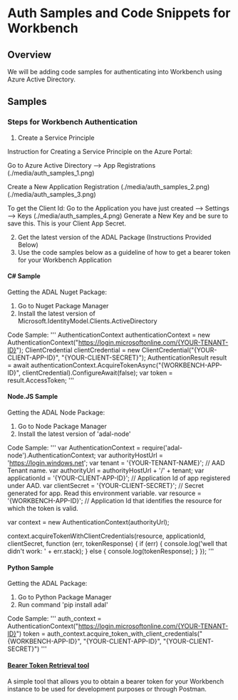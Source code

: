 # Auth Samples and Code Snippets for Workbench

## Overview
We will be adding code samples for authenticating into Workbench using Azure Active Directory.

## Samples
### Steps for Workbench Authentication

1. Create a Service Principle

Instruction for Creating a Service Principle on the Azure Portal:

Go to Azure Active Directory --> App Registrations
(./media/auth_samples_1.png)

Create a New Application Registration
(./media/auth_samples_2.png)
(./media/auth_samples_3.png)

To get the Client Id: Go to the Application you have just created --> Settings --> Keys
(./media/auth_samples_4.png)
Generate a New Key and be sure to save this. This is your Client App Secret.

2. Get the latest version of the ADAL Package (Instructions Provided Below)
3. Use the code samples below as a guideline of how to get a bearer token for your Workbench Application

#### C# Sample

Getting the ADAL Nuget Package:
1. Go to Nuget Package Manager
2. Install the latest version of Microsoft.IdentityModel.Clients.ActiveDirectory
 
Code Sample:
'''
AuthenticationContext authenticationContext = new AuthenticationContext("https://login.microsoftonline.com/{YOUR-TENANT-ID}");
ClientCredential clientCredential = new ClientCredential("{YOUR-CLIENT-APP-ID}", "{YOUR-CLIENT-SECRET}");
AuthenticationResult result = await authenticationContext.AcquireTokenAsync("{WORKBENCH-APP-ID}", clientCredential).ConfigureAwait(false);
var token = result.AccessToken;
'''

#### Node.JS Sample

Getting the ADAL Node Package:
1. Go to Node Package Manager
2. Install the latest version of 'adal-node'
 
Code Sample:
'''
var AuthenticationContext = require('adal-node').AuthenticationContext;
var authorityHostUrl = 'https://login.windows.net';
var tenant = '{YOUR-TENANT-NAME}'; // AAD Tenant name.
var authorityUrl = authorityHostUrl + '/' + tenant;
var applicationId = '{YOUR-CLIENT-APP-ID}'; // Application Id of app registered under AAD.
var clientSecret = '{YOUR-CLIENT-SECRET}'; // Secret generated for app. Read this environment variable.
var resource = '{WORKBENCH-APP-ID}'; // Application Id that identifies the resource for which the token is valid.
 
var context = new AuthenticationContext(authorityUrl);
 
context.acquireTokenWithClientCredentials(resource, applicationId, clientSecret, function (err, tokenResponse) {
    if (err) {
        console.log('well that didn\'t work: ' + err.stack);
    } else {
        console.log(tokenResponse);
    }
});
'''

#### Python Sample

Getting the ADAL Package:
1. Go to Python Package Manager
2. Run command 'pip install adal'
 
Code Sample:
'''
auth_context = AuthenticationContext("https://login.microsoftonline.com/{YOUR-TENANT-ID}")
token = auth_context.acquire_token_with_client_credentials("{WORKBENCH-APP-ID}", "{YOUR-CLIENT-APP-ID}", "{YOUR-CLIENT-SECRET}")
'''


#### [Bearer Token Retrieval tool](./bearer-token-retrieval)
A simple tool that allows you to obtain a bearer token for your Workbench instance to be used for development purposes or through Postman.